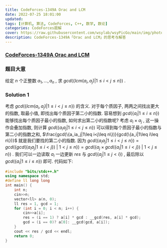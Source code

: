 ```yaml
---
title: CodeForces-1349A Orac and LCM
date: 2022-07-25 18:01:00
updated:
tags: [计算机, 算法, CodeForces, C++, 数学, 数论]
categories: CodeForces题解
cover: https://raw.githubusercontent.com/wsylab/wsyPicGo/main/img/photo-1445964047600-cdbdb873673d
description: CodeForces-1349A「Orac and LCM」的思考与解答
---
```

### [CodeForces-1349A Orac and LCM](http://codeforces.com/problemset/problem/1349/A)
### 题目大意
给定 $n$ 个正整数 $a_1, ..., a_n$ , 求 $gcd(\{lcm(a_i, a_j)|1\leq i< j\leq n\})$ .
### Solution 1
考虑 $gcd(\{lcm(a_i, a_j)|1\leq i< j\leq n\})$ 的含义. 对于每个质因子, 两两之间找出更大的指数, 取最小值, 即找出每个质因子第二小的指数. 
容易想到 $gcd(\{a_i|1\leq i\leq n\})$ 能够找出每个质因子最小的指数, 如何求出第二小的指数呢? 考虑 $a_i × a_j$ , 这一操作会叠加指数, 则计算 $gcd(\{a_ia_j|1\leq i<j\leq n\})$ 可以得到每个质因子最小的指数与第二小的指数之和, $\frac{gcd(\{a_ia_j|1\leq i<j\leq n\})}{gcd(\{a_i|1\leq i\leq n\})}$ 就是我们要找的第二小的指数. 因为 $gcd(\{a_ia_j|1\leq i<j\leq n\}) = gcd(\{gcd(\{a_ia_j|1\leq i< j\})\ |\ 1< j\leq n\}) =  gcd(\{a_j\times gcd(\{a_i|1\leq i< j\})\ |\ 1< j\leq n\})$ . 我们可以一边读取 $a_i$ 一边更新 $res$ 与 $gcd(\{a_j|1\leq j< i\})$ , 最后除以 $gcd(\{a_i|1\leq i\leq n\})$ 即可.
代码如下:
```C++
#include "bits/stdc++.h"
using namespace std;
#define ll long long
int main() {
    int n;
    cin>>n;
    vector<ll> a(n, 0);
    ll res = 1, gcd = 1;
    for (int i = 0; i < n; i++) {
        cin>>a[i];
        res = (i == 1) ? a[i] * gcd : __gcd(res, a[i] * gcd);
        gcd = (i == 0)? a[0]: __gcd(gcd, a[i]);
    }
    cout << res / gcd << endl;
    return 0;
}
```


